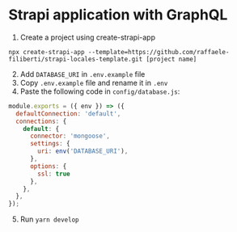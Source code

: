 # Strapi application with GraphQL

1. Create a project using create-strapi-app 
```
npx create-strapi-app --template=https://github.com/raffaele-filiberti/strapi-locales-template.git [project name]
```
2. Add `DATABASE_URI` in `.env.example` file
3. Copy `.env.example` file and rename it in `.env`
4. Paste the following code in `config/database.js`: 
```js
module.exports = ({ env }) => ({
  defaultConnection: 'default',
  connections: {
    default: {
      connector: 'mongoose',
      settings: {
        uri: env('DATABASE_URI'),
      },
      options: {
        ssl: true
      },
    },
  },
});
```
5. Run `yarn develop`
